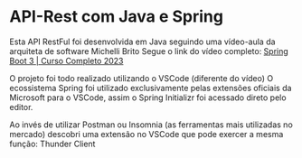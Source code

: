 # API-Rest com Java e Spring
Esta API RestFul foi desenvolvida em Java seguindo uma vídeo-aula da arquiteta de software Michelli Brito
Segue o link do vídeo completo: [Spring Boot 3 | Curso Completo 2023](https://www.youtube.com/watch?v=wlYvA2b1BWI)

O projeto foi todo realizado utilizando o VSCode (diferente do vídeo)
O ecossistema Spring foi utilizado exclusivamente pelas extensões oficiais da Microsoft para o VSCode, assim o Spring Initializr foi acessado direto pelo editor.

Ao invés de utilizar Postman ou Insomnia (as ferramentas mais utilizadas no mercado) descobri uma extensão no VSCode que pode exercer a mesma função: Thunder Client
